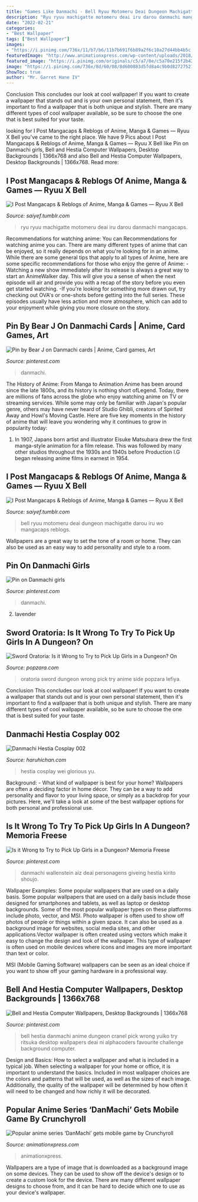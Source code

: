 ```yaml
---
title: "Games Like Danmachi - Bell Ryuu Motomeru Deai Dungeon Machigatte Darou Iru Wo Mangacaps Reblogs"
description: "Ryu ryuu machigatte motomeru deai iru darou danmachi mangacaps"
date: "2022-02-21"
categories:
- "Best Wallpaper"
tags: ["Best Wallpaper"]
images:
- "https://i.pinimg.com/736x/11/b7/b6/11b7b691f6b89a2f6c10a27d44bb4b5c.jpg"
featuredImage: "http://www.animationxpress.com/wp-content/uploads/2018/04/Memoria4.png"
featured_image: "https://i.pinimg.com/originals/c5/a7/0e/c5a70e215f2b4272d52af0dc0709e858.jpg"
image: "https://i.pinimg.com/736x/8d/60/08/8d600883d5fd8a4c9b0d827275216902--madame-leveon-bell.jpg"
ShowToc: true
author: "Mr. Garret Hane IV"
---
```



Conclusion
This concludes our look at cool wallpaper! If you want to create a wallpaper that stands out and is your own personal statement, then it's important to find a wallpaper that is both unique and stylish. There are many different types of cool wallpaper available, so be sure to choose the one that is best suited for your taste.

	

		
looking for I Post Mangacaps &amp; Reblogs of Anime, Manga &amp; Games — Ryuu X Bell you've came to the right place. We have 9 Pics about I Post Mangacaps &amp; Reblogs of Anime, Manga &amp; Games — Ryuu X Bell like Pin on Danmachi girls, Bell and Hestia Computer Wallpapers, Desktop Backgrounds | 1366x768 and also Bell and Hestia Computer Wallpapers, Desktop Backgrounds | 1366x768. Read more:
		
    
## I Post Mangacaps &amp; Reblogs Of Anime, Manga &amp; Games — Ryuu X Bell

<img loading=lazy src="https://66.media.tumblr.com/16e8ec129e0feda40c090e5f5876c060/816133e3f65f146e-c9/s1280x1920/1d9bac8a792c8907b8e13b46d7b3553159e67ab4.png" onerror="this.onerror=null;this.src='https://tse4.mm.bing.net/th?id=OIP.OIOLXhdYuXHyJ47YRAnL3AHaKf&amp;pid=15.1';" alt="I Post Mangacaps &amp; Reblogs of Anime, Manga &amp; Games — Ryuu X Bell">

_Source: saiyef.tumblr.com_

>ryu ryuu machigatte motomeru deai iru darou danmachi mangacaps. 

	

Recommendations for watching anime: You can
Recommendations for watching anime you can. There are many different types of anime that can be enjoyed, so it really depends on what you're looking for in an anime. While there are some general tips that apply to all types of Anime, here are some specific recommendations for those who enjoy the genre of Anime: 
-Watching a new show immediately after its release is always a great way to start an AnimeWalker day. This will give you a sense of when the next episode will air and provide you with a recap of the story before you even get started watching. 
-If you're looking for something more drawn out, try checking out OVA's or one-shots before getting into the full series. These episodes usually have less action and more atmosphere, which can add to your enjoyment while giving you more closure on the story.

    
## Pin By Bear J On Danmachi Cards | Anime, Card Games, Art

<img loading=lazy src="https://i.pinimg.com/originals/fb/67/f7/fb67f7436ebc7ff66b84b962910a4f82.jpg" onerror="this.onerror=null;this.src='https://tse4.mm.bing.net/th?id=OIP.Tzd57FwI78OYvhWuujMzAwHaJ4&amp;pid=15.1';" alt="Pin by Bear J on Danmachi cards | Anime, Card games, Art">

_Source: pinterest.com_

>danmachi. 

	

The History of Anime: From Manga to Animation
Anime has been around since the late 1800s, and its history is nothing short ofLegend. Today, there are millions of fans across the globe who enjoy watching anime on TV or streaming services. While some may only be familiar with Japan's popular genre, others may have never heard of Studio Ghibli, creators of Spirited Away and Howl's Moving Castle. Here are five key moments in the history of anime that will leave you wondering why it continues to grow in popularity today:
1) In 1907, Japans born artist and illustrator Eisuke Matsubara drew the first manga-style animation for a film release. This was followed by many other studios throughout the 1930s and 1940s before Production I.G began releasing anime films in earnest in 1954.

    
## I Post Mangacaps &amp; Reblogs Of Anime, Manga &amp; Games — Ryuu X Bell

<img loading=lazy src="https://66.media.tumblr.com/08d92c01cf16b59647c9b092e781eb32/816133e3f65f146e-0b/s1280x1920/9b683e5b3210d9040c8925a33672a34350906992.png" onerror="this.onerror=null;this.src='https://tse2.mm.bing.net/th?id=OIP.sykt2ylQePFOvcRAAGoNVAHaKf&amp;pid=15.1';" alt="I Post Mangacaps &amp; Reblogs of Anime, Manga &amp; Games — Ryuu X Bell">

_Source: saiyef.tumblr.com_

>bell ryuu motomeru deai dungeon machigatte darou iru wo mangacaps reblogs. 

	

Wallpapers are a great way to set the tone of a room or home. They can also be used as an easy way to add personality and style to a room.

    
## Pin On Danmachi Girls

<img loading=lazy src="https://i.pinimg.com/736x/11/b7/b6/11b7b691f6b89a2f6c10a27d44bb4b5c.jpg" onerror="this.onerror=null;this.src='https://tse4.mm.bing.net/th?id=OIP.wFDOJstKj6HXseKKn-EZswHaHa&amp;pid=15.1';" alt="Pin on Danmachi girls">

_Source: pinterest.com_

>danmachi. 

	

2. lavender 

    
## Sword Oratoria: Is It Wrong To Try To Pick Up Girls In A Dungeon? On

<img loading=lazy src="https://www.popzara.com/wp-content/uploads/2018/06/sword_oratoria_01.jpg" onerror="this.onerror=null;this.src='https://tse4.mm.bing.net/th?id=OIP.AHOnQd2VVV0HTWajPxKVZAHaEK&amp;pid=15.1';" alt="Sword Oratoria: Is it Wrong to Try to Pick Up Girls in a Dungeon? On">

_Source: popzara.com_

>oratoria sword dungeon wrong pick try anime side popzara lefiya. 

	

Conclusion
This concludes our look at cool wallpaper! If you want to create a wallpaper that stands out and is your own personal statement, then it's important to find a wallpaper that is both unique and stylish. There are many different types of cool wallpaper available, so be sure to choose the one that is best suited for your taste.

    
## Danmachi Hestia Cosplay 002

<img loading=lazy src="https://i2.wp.com/haruhichan.com/wpblog/wp-content/uploads/Danmachi-Hestia-Cosplay-002.jpg?resize=650%2C974" onerror="this.onerror=null;this.src='https://tse4.mm.bing.net/th?id=OIP.cZBjM7ocKs4tfBCqMpZQGwHaLG&amp;pid=15.1';" alt="Danmachi Hestia Cosplay 002">

_Source: haruhichan.com_

>hestia cosplay wei glorious yu. 

	

Background: - What kind of wallpaper is best for your home?
Wallpapers are often a deciding factor in home décor. They can be a way to add personality and flavor to your living space, or simply as a backdrop for your pictures. Here, we'll take a look at some of the best wallpaper options for both personal and professional use.

    
## Is It Wrong To Try To Pick Up Girls In A Dungeon? Memoria Freese

<img loading=lazy src="https://i.pinimg.com/originals/c5/a7/0e/c5a70e215f2b4272d52af0dc0709e858.jpg" onerror="this.onerror=null;this.src='https://tse2.mm.bing.net/th?id=OIP.WweXiwk4F_xJmNadhpXWNgHaNK&amp;pid=15.1';" alt="Is it Wrong to Try to Pick Up Girls in a Dungeon? Memoria Freese">

_Source: pinterest.com_

>danmachi wallenstein aiz deai personagens giveing hestia kirito shoujo. 

	

Wallpaper Examples: Some popular wallpapers that are used on a daily basis.
Some popular wallpapers that are used on a daily basis include those designed for smartphones and tablets, as well as laptop or desktop backgrounds. Some of the most popular wallpaper types on these platforms include photo, vector, and MSI. 
Photo wallpaper is often used to show off photos of people or things within a given space. It can also be used as a background image for websites, social media sites, and other applications.Vector wallpaper is often created using vectors which make it easy to change the design and look of the wallpaper. This type of wallpaper is often used on mobile devices where icons and images are more important than text or color. 

MSI (Mobile Gaming Software) wallpapers can be seen as an ideal choice if you want to show off your gaming hardware in a professional way.

    
## Bell And Hestia Computer Wallpapers, Desktop Backgrounds | 1366x768

<img loading=lazy src="https://i.pinimg.com/736x/8d/60/08/8d600883d5fd8a4c9b0d827275216902--madame-leveon-bell.jpg" onerror="this.onerror=null;this.src='https://tse4.mm.bing.net/th?id=OIP.B-joQK-L_HdHmjviC8yN1AEsCo&amp;pid=15.1';" alt="Bell and Hestia Computer Wallpapers, Desktop Backgrounds | 1366x768">

_Source: pinterest.com_

>bell hestia danmachi anime dungeon cranel pick wrong yuiko try ritsuka desktop wallpapers deai ni alphacoders favourite challenge background computer. 

	

Design and Basics: How to select a wallpaper and what is included in a typical job.
When selecting a wallpaper for your home or office, it is important to understand the basics. Included in most wallpaper choices are the colors and patterns that will be used, as well as the sizes of each image. Additionally, the quality of the wallpaper will be determined by how often it will need to be changed and how richly it will be decorated.

    
## Popular Anime Series ‘DanMachi’ Gets Mobile Game By Crunchyroll

<img loading=lazy src="http://www.animationxpress.com/wp-content/uploads/2018/04/Memoria4.png" onerror="this.onerror=null;this.src='https://tse3.mm.bing.net/th?id=OIP.iFmsvyQq5ssAxl_UKpy7_wAAAA&amp;pid=15.1';" alt="Popular anime series ‘DanMachi’ gets mobile game by Crunchyroll">

_Source: animationxpress.com_

>animationxpress. 

	

Wallpapers are a type of image that is downloaded as a background image on some devices. They can be used to show off the device's design or to create a custom look for the device. There are many different wallpaper designs to choose from, and it can be hard to decide which one to use as your device's wallpaper.

